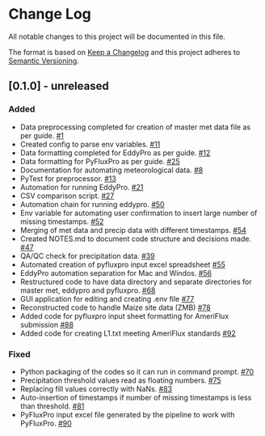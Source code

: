 # Change Log
All notable changes to this project will be documented in this file.

The format is based on [Keep a Changelog](http://keepachangelog.com/)
and this project adheres to [Semantic Versioning](http://semver.org/).

## [0.1.0] - unreleased
### Added
- Data preprocessing completed for creation of master met data file as per guide. [#1](https://github.com/ncsa/ameriflux-pipeline/issues/1)
- Created config to parse env variables. [#11](https://github.com/ncsa/ameriflux-pipeline/pull/11)
- Data formatting completed for EddyPro as per guide. [#12](https://github.com/ncsa/ameriflux-pipeline/issues/12)
- Data formatting for PyFluxPro as per guide. [#25](https://github.com/ncsa/ameriflux-pipeline/issues/25)
- Documentation for automating meteorological data. [#8](https://github.com/ncsa/ameriflux-pipeline/issues/8)
- PyTest for preprocessor. [#13](https://github.com/ncsa/ameriflux-pipeline/issues/13)
- Automation for running EddyPro. [#21](https://github.com/ncsa/ameriflux-pipeline/issues/21)
- CSV comparison script. [#27](https://github.com/ncsa/ameriflux-pipeline/issues/27)
- Automation chain for running eddypro. [#50](https://github.com/ncsa/ameriflux-pipeline/issues/50)
- Env variable for automating user confirmation to insert large number of missing timestamps. [#52](https://github.com/ncsa/ameriflux-pipeline/issues/52)
- Merging of met data and precip data with different timestamps. [#54](https://github.com/ncsa/ameriflux-pipeline/issues/54)
- Created NOTES.md to document code structure and decisions made. [#47](https://github.com/ncsa/ameriflux-pipeline/issues/47)
- QA/QC check for precipitation data. [#39](https://github.com/ncsa/ameriflux-pipeline/issues/39)
- Automated creation of pyfluxpro input excel spreadsheet [#55](https://github.com/ncsa/ameriflux-pipeline/issues/55)
- EddyPro automation separation for Mac and Windos. [#56](https://github.com/ncsa/ameriflux-pipeline/issues/56)
- Restructured code to have data directory and separate directories for master met, eddypro and pyfluxpro. [#68](https://github.com/ncsa/ameriflux-pipeline/issues/68)
- GUI application for editing and creating .env file [#77](https://github.com/ncsa/ameriflux-pipeline/issues/77)
- Reconstructed code to handle Maize site data (ZMB) [#78](https://github.com/ncsa/ameriflux-pipeline/issues/78)
- Added code for pyfluxpro input sheet formatting for AmeriFlux submission [#88](https://github.com/ncsa/ameriflux-pipeline/issues/88)
- Added code for creating L1.txt meeting AmeriFlux standards [#92](https://github.com/ncsa/ameriflux-pipeline/issues/92)

### Fixed
- Python packaging of the codes so it can run in command prompt. [#70](https://github.com/ncsa/ameriflux-pipeline/issues/70)
- Precipitation threshold values read as floating numbers. [#75](https://github.com/ncsa/ameriflux-pipeline/issues/75)
- Replacing fill values correctly with NaNs. [#83](https://github.com/ncsa/ameriflux-pipeline/issues/83)
- Auto-insertion of timestamps if number of missing timestamps is less than threshold. [#81](https://github.com/ncsa/ameriflux-pipeline/issues/81)
- PyFluxPro input excel file generated by the pipeline to work with PyFluxPro. [#90](https://github.com/ncsa/ameriflux-pipeline/issues/90)
